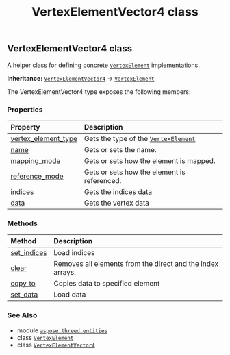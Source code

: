 ﻿---
title: VertexElementVector4 class
second_title: Aspose.3D for Python via .NET API References
description: 
type: docs
weight: 540
url: /python-net/aspose.threed.entities/vertexelementvector4/
is_root: false
---

## VertexElementVector4 class

A helper class for defining concrete [`VertexElement`](/3d/python-net/aspose.threed.entities/vertexelement) implementations.



**Inheritance:** [`VertexElementVector4`](/3d/python-net/aspose.threed.entities/vertexelementvector4) → 
[`VertexElement`](/3d/python-net/aspose.threed.entities/vertexelement)



The VertexElementVector4 type exposes the following members:

### Properties
| Property | Description |
| :- | :- |
| [vertex_element_type](/3d/python-net/aspose.threed.entities/vertexelementvector4/vertex_element_type) | Gets the type of the [`VertexElement`](/3d/python-net/aspose.threed.entities/vertexelement) |
| [name](/3d/python-net/aspose.threed.entities/vertexelementvector4/name) | Gets or sets the name. |
| [mapping_mode](/3d/python-net/aspose.threed.entities/vertexelementvector4/mapping_mode) | Gets or sets how the element is mapped. |
| [reference_mode](/3d/python-net/aspose.threed.entities/vertexelementvector4/reference_mode) | Gets or sets how the element is referenced. |
| [indices](/3d/python-net/aspose.threed.entities/vertexelementvector4/indices) | Gets the indices data |
| [data](/3d/python-net/aspose.threed.entities/vertexelementvector4/data) | Gets the vertex data |


### Methods
| Method | Description |
| :- | :- |
| [set_indices](/3d/python-net/aspose.threed.entities/vertexelementvector4/set_indices/#list) | Load indices |
| [clear](/3d/python-net/aspose.threed.entities/vertexelementvector4/clear/#) | Removes all elements from the direct and the index arrays. |
| [copy_to](/3d/python-net/aspose.threed.entities/vertexelementvector4/copy_to/#aspose.threed.entities.VertexElementVector4) | Copies data to specified element |
| [set_data](/3d/python-net/aspose.threed.entities/vertexelementvector4/set_data/#list) | Load data |



### See Also
* module [`aspose.threed.entities`](..)
* class [`VertexElement`](/3d/python-net/aspose.threed.entities/vertexelement)
* class [`VertexElementVector4`](/3d/python-net/aspose.threed.entities/vertexelementvector4)
